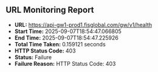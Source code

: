 ## URL Monitoring Report

- **URL:** https://api-gw1-prod1.fisglobal.com/gw/v1/health
- **Start Time:** 2025-09-07T18:54:47.066805
- **End Time:** 2025-09-07T18:54:47.225926
- **Total Time Taken:** 0.159121 seconds
- **HTTP Status Code:** 403
- **Status:** Failure
- **Failure Reason:** HTTP Status Code: 403
